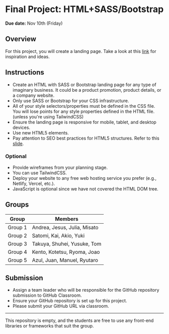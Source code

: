 # Final Project: HTML+SASS/Bootstrap
**Due date:** Nov 10th (Friday)

## Overview
For this project, you will create a landing page. Take a look at this [link](https://unbounce.com/landing-pages/elements-of-a-winning-landing-page/) for inspiration and ideas.

## Instructions
- Create an HTML with SASS or Bootstrap landing page for any type of imaginary business. It could be a product promotion, product details, or a company website.
- Only use SASS or Bootstrap for your CSS infrastructure.
- All of your style selectors/properties must be defined in the CSS file. You will lose points for any style properties defined in the HTML file. (unless you're using TailwindCSS)
- Ensure the landing page is responsive for mobile, tablet, and desktop devices.
- Use new HTML5 elements.
- Pay attention to SEO best practices for HTML5 structures. Refer to this [slide](https://www.webfx.com/blog/web-design/20-html-best-practices-you-should-follow/).

### Optional
- Provide wireframes from your planning stage.
- You can use TailwindCSS.
- Deploy your website to any free web hosting service you prefer (e.g., Netlify, Vercel, etc.).
- JavaScript is optional since we have not covered the HTML DOM tree.

## Groups
| Group   | Members                      |
| ------- | ----------------------------- |
| Group 1 | Andrea, Jesus, Julia, Misato  |
| Group 2 | Satomi, Kai, Akio, Yuki |
| Group 3 | Takuya, Shuhei, Yusuke, Tom   |
| Group 4 | Kento, Kotetsu, Ryoma, Joao  |
| Group 5 | Azul, Juan, Manuel, Ryutaro   |

## Submission
- Assign a team leader who will be responsible for the GitHub repository submission to GitHub Classroom.
- Ensure your GitHub repository is set up for this project.
- Please submit your GitHub URL via classroom.

---
This repository is empty, and the students are free to use any front-end libraries or frameworks that suit the group.
